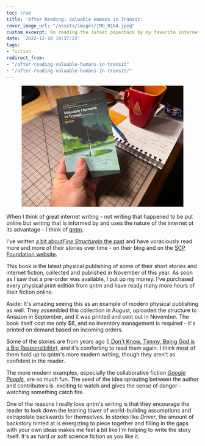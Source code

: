 ```yaml
---
toc: true
title: 'After Reading: Valuable Humans in Transit'
cover_image_url: "/assets/images/IMG_0164.jpeg"
custom_excerpt: On reading the latest paperback by my favorite internet fiction writer.
date: '2022-12-18 19:37:22'
tags:
- fiction
redirect_from:
- "/after-reading-valuable-humans-in-transit"
- "/after-reading-valuable-humans-in-transit/"
---
```


<figure class="kg-card kg-image-card"><img src="/assets/images/IMG_0164.jpeg" /></figure>

When I think of great internet writing - not writing that happened to be put online but writing that is informed by and uses the nature of the internet ot its advantage - I think of [qntm](https://qntm.org).

I've written [a bit about]( /on-reading-fine-structure/)_[Fine Structure]( /on-reading-fine-structure/)_[in the past]( /on-reading-fine-structure/) and have voraciously read more and more of their stories over time - on their blog and on the [SCP Foundation website](https://scp-wiki.wikidot.com/scp-3008).

This book is the latest physical publishing of some of their short stories and internet fiction, collected and published in November of this year. As soon as I saw that a pre-order was available, I put up my money. I've purchased every physical print edition from qntm and have ready many more hours of their fiction online.

Aside: It's amazing seeing this as an example of modern physical publishing as well. They assembled this collection in August, uploaded the structure to Amazon in September, and it was printed and sent out in November. The book itself cost me only $6, and no inventory management is required - it's printed on demand based on incoming orders.

Some of the stories are from years ago ([I Don't Know, Timmy, Being God is a Big Responsibility](https://qntm.org/responsibility)), and it's comforting to read them again. I think most of them hold up to qntm's more modern writing, though they aren't as confident in the reader.

The more modern examples, especially the collaborative fiction _[Google People](https://qntm.org/person)_, are so much fun. The seed of the idea sprouting between the author and contributors is &nbsp;exciting to watch and gives the sense of danger - watching something catch fire.

One of the reasons I really love qntm's writing is that they encourage the reader to look down the leaning tower of world-building assumptions and extrapolate backwards for themselves. In stories like _Driver_, the amount of backstory hinted at is energizing to piece together and filling in the gaps with your own ideas makes me feel a bit like I'm helping to write the story itself. It's as hard or soft science fiction as you like it.

